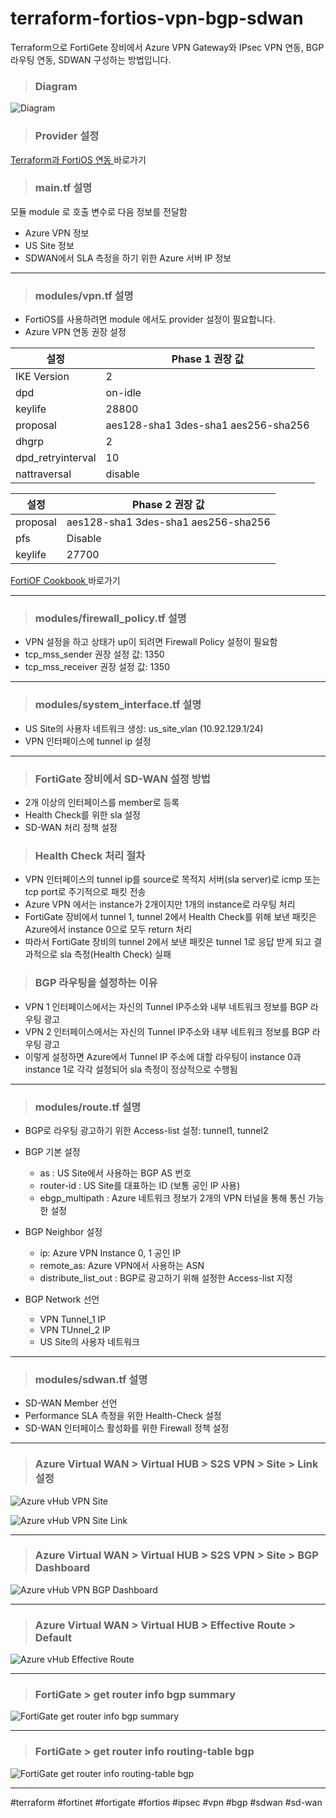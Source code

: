 # terraform-fortios-vpn-bgp-sdwan
Terraform으로 FortiGete 장비에서 Azure VPN Gateway와 IPsec VPN 연동, BGP 라우팅 연동, SDWAN 구성하는 방법입니다.

> ### Diagram
![Diagram](./img/diagram.png "Diagram")

> ### Provider 설정

[ Terraform과 FortiOS 연동 ](https://github.com/20eung/terraform-fortios-howto) 바로가기


> ### main.tf 설명

모듈 module 로 호출
변수로 다음 정보를 전달함

* Azure VPN 정보
* US Site 정보
* SDWAN에서 SLA 측정을 하기 위한 Azure 서버 IP 정보

---
> ### modules/vpn.tf 설명

* FortiOS를 사용하려면 module 에서도 provider 설정이 필요합니다.
* Azure VPN 연동 권장 설정

|설정|Phase 1 권장 값|
|-----------|---------|
|IKE Version|2|
|dpd|on-idle|
|keylife|28800|
|proposal|aes128-sha1 3des-sha1 aes256-sha256|
|dhgrp|2|
|dpd_retryinterval|10|
|nattraversal|disable|

|설정|Phase 2 권장 값|
|-----------|---------|
|proposal|aes128-sha1 3des-sha1 aes256-sha256|
|pfs|Disable|
|keylife|27700|

[ FortiOF Cookbook ](https://docs.fortinet.com/document/fortigate/6.2.11/cookbook/255100/ipsec-vpn-to-azure) 바로가기

---
> ### modules/firewall_policy.tf 설명

* VPN 설정을 하고 상태가 up이 되려면 Firewall Policy 설정이 필요함
* tcp_mss_sender 권장 설정 값: 1350
* tcp_mss_receiver 권장 설정 값: 1350

---
> ### modules/system_interface.tf 설명

* US Site의 사용자 네트워크 생성: us_site_vlan (10.92.129.1/24)
* VPN 인터페이스에 tunnel ip 설정

---
> ### FortiGate 장비에서 SD-WAN 설정 방법

* 2개 이상의 인터페이스를 member로 등록
* Health Check를 위한 sla 설정
* SD-WAN 처리 정책 설정


> ### Health Check 처리 절차

* VPN 인터페이스의 tunnel ip를 source로 목적지 서버(sla server)로 icmp 또는 tcp port로 주기적으로 패킷 전송
* Azure VPN 에서는 instance가 2개이지만 1개의 instance로 라우팅 처리
* FortiGate 장비에서 tunnel 1, tunnel 2에서 Health Check를 위해 보낸 패킷은 Azure에서 instance 0으로 모두 return 처리
* 따라서 FortiGate 장비의 tunnel 2에서 보낸 패킷은 tunnel 1로 응답 받게 되고 결과적으로 sla 측정(Health Check) 실패

> ### BGP 라우팅을 설정하는 이유

* VPN 1 인터페이스에서는 자신의 Tunnel IP주소와 내부 네트워크 정보를 BGP 라우팅 광고
* VPN 2 인터페이스에서는 자신의 Tunnel IP주소와 내부 네트워크 정보를 BGP 라우팅 광고
* 이렇게 설정하면 Azure에서 Tunnel IP 주소에 대할 라우팅이 instance 0과 instance 1로 각각 설정되어 sla 측정이 정상적으로 수행됨

---
> ### modules/route.tf 설명

* BGP로 라우팅 광고하기 위한 Access-list 설정: tunnel1, tunnel2
* BGP 기본 설정
  * as : US Site에서 사용하는 BGP AS 번호
  * router-id : US Site를 대표하는 ID (보통 공인 IP 사용)
  * ebgp_multipath : Azure 네트워크 정보가 2개의 VPN 터널을 통해 통신 가능한 설정

* BGP Neighbor 설정
  * ip: Azure VPN Instance 0, 1 공인 IP
  * remote_as: Azure VPN에서 사용하는 ASN
  * distribute_list_out : BGP로 광고하기 위해 설정한 Access-list 지정

* BGP Network 선언
  * VPN Tunnel_1 IP
  * VPN TUnnel_2 IP
  * US Site의 사용자 네트워크

---
> ### modules/sdwan.tf 설명

* SD-WAN Member 선언
* Performance SLA 측정을 위한 Health-Check 설정
* SD-WAN 인터페이스 활성화를 위한 Firewall 정책 설정

---
> ### Azure Virtual WAN > Virtual HUB > S2S VPN > Site > Link 설정
![Azure vHub VPN Site](./img/az-vhub-vpn-site.png "Azure vHub VPN Site")

![Azure vHub VPN Site Link](./img/az-vhub-vpn-site-link.png "Azure vHub VPN Site Link")

---
> ### Azure Virtual WAN > Virtual HUB > S2S VPN > Site > BGP Dashboard
![Azure vHub VPN BGP Dashboard](./img/az-vhub-vpn-site-bgp-dashboard.png "Azure vHub VPN BGP Dashboard")

---
> ### Azure Virtual WAN > Virtual HUB > Effective Route > Default
![Azure vHub Effective Route](./img/az-vhub-effective-route-default.png "Azure vHub Effective Route")


---
> ### FortiGate > get router info bgp summary
![FortiGate get router info bgp summary](./img/fg-get-router-info-bgp-summary.png "FortiGate get router info bgp summary")

---
> ### FortiGate > get router info routing-table bgp
![FortiGate get router info routing-table bgp](./img/fg-get-router-info-routing-table-bgp.png "FortiGate get router info routing-table bgp")

---
#terraform #fortinet #fortigate #fortios #ipsec #vpn #bgp #sdwan #sd-wan
